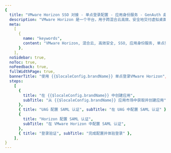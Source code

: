 ```yaml
---
{
  title: "VMware Horizon SSO 对接 - 单点登录配置 - 应用身份服务 - GenAuth 身份云",
  description: "VMware Horizon 是一个平台，用于跨混合云高效、安全地交付虚拟桌面和应用程序，以提供最佳的最终用户数字工作空间体验。",
  meta:
    [
      {
        name: "keywords",
        content: "VMware Horizon, 混合云, 高效安全, SSO, 应用身份服务, 单点登录配置, Authing身份云",
      },
    ],
  noSidebar: true,
  noToc: true,
  noFeedback: true,
  fullWidthPage: true,
  bannerTitle: "使用 {{$localeConfig.brandName}} 单点登录VMware Horizon",
  steps:
    [
      {
        title: "在 {{$localeConfig.brandName}} 中创建应用",
        subTitle: "从 {{$localeConfig.brandName}} 应用市场中获取并创建应用",
      },
      { title: "UAG 配置 SAML 认证", subTitle: "在 UAG 中配置 SAML 认证" },
      {
        title: "Horizon 配置 SAML 认证",
        subTitle: "在 VMware Horizon 中配置 SAML 认证",
      },
      { title: "登录验证", subTitle: "完成配置并体验登录" },
    ],
}
---
```


<IntegrationDetail/>
